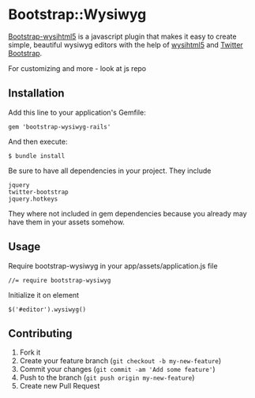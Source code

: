 # Bootstrap::Wysiwyg

[Bootstrap-wysihtml5][bootstrap-wysiwyg] is a javascript plugin that makes it easy to create simple, beautiful wysiwyg editors with the help of [wysihtml5][wysihtml5] and [Twitter Bootstrap][twitter-bootstrap].

[bootstrap-wysiwyg]: https://github.com/jhollingworth/bootstrap-wysihtml5
[wysihtml5]: https://github.com/xing/wysihtml5
[twitter-bootstrap]: http://twitter.github.com/bootstrap

For customizing and more - look at js repo

## Installation

Add this line to your application's Gemfile:

    gem 'bootstrap-wysiwyg-rails'

And then execute:

    $ bundle install

Be sure to have all dependencies in your project. They include

    jquery
    twitter-bootstrap
    jquery.hotkeys

They where not included in gem dependencies because you already may have them in your assets somehow.

## Usage

Require bootstrap-wysiwyg in your app/assets/application.js file

    //= require bootstrap-wysiwyg

Initialize it on element

    $('#editor').wysiwyg()

## Contributing

1. Fork it
2. Create your feature branch (`git checkout -b my-new-feature`)
3. Commit your changes (`git commit -am 'Add some feature'`)
4. Push to the branch (`git push origin my-new-feature`)
5. Create new Pull Request
